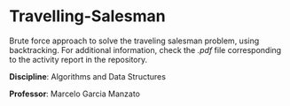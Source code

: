 # Travelling-Salesman
Brute force approach to solve the traveling salesman problem, using backtracking. For additional information, check the _.pdf_ file corresponding to the activity report in the repository.

**Discipline**: Algorithms and Data Structures

**Professor**: Marcelo Garcia Manzato

